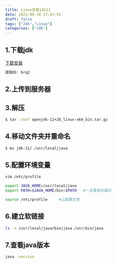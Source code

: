 ```yaml
---
title: Linux安装jdk11
date: 2021-09-18 17:47:51
draft: false
tags: ["Jdk","Linux"]
categories: ["Jdk"]
---
```


## 1.下载jdk
[下载安装](https://pan.baidu.com/s/1DWgm0m_QlTq67QFq_BV_8g)
```bash
提取码: brq2
```

## 2.上传到服务器

## 3.解压
```bash
$ tar -zvxf openjdk-11+28_linux-x64_bin.tar.gz
```

## 4.移动文件夹并重命名
```bash
$ mv jdk-11/ /usr/local/java
```

## 5.配置环境变量
```bash
vim /etc/profile

export JAVA_HOME=/usr/local/java
export PATH=$JAVA_HOME/bin:$PATH   #一定要放在最后

source /etc/profile     #让配置生效
```

## 6.建立软链接
```bash
ls -n /usr/local/java/bin/java /usr/bin/java
```

## 7.查看java版本
```bash
java -version
```
